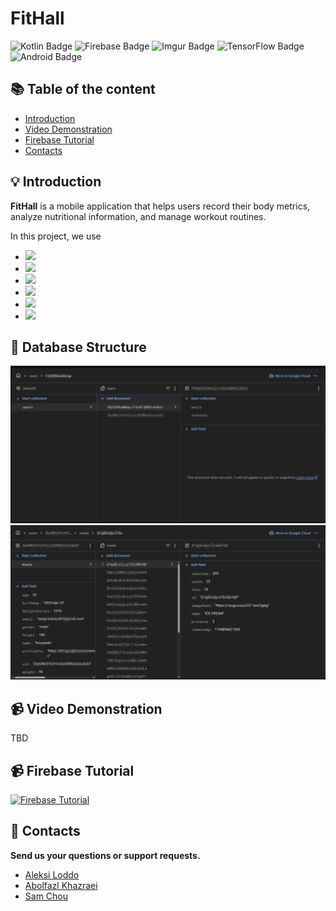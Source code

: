 # FitHall

<p>
  
<img alt="Kotlin Badge" src="https://img.shields.io/badge/Kotlin-7F52FF?style=for-the-badge&logo=Kotlin&logoColor=white" />

<img alt="Firebase Badge" src="https://img.shields.io/badge/Firebase-DD2C00?style=for-the-badge&logo=firebase&logoColor=fff" />

<img alt="Imgur Badge" src="https://img.shields.io/badge/Imgur-1BB76E?style=for-the-badge&logo=imgur&logoColor=white" />

<img alt="TensorFlow Badge" src="https://img.shields.io/badge/TensorFlow-FF6F00?style=for-the-badge&logo=tensorflow&logoColor=white" />

<img alt="Android Badge" src="https://img.shields.io/badge/Android-3DDC84?style=for-the-badge&logo=android&logoColor=white" />

</p>

## :books: Table of the content

- [Introduction](#bulb-introduction)
- [Video Demonstration](#video_camera-video-demonstration)
- [Firebase Tutorial](#video_camera-firebase-tutorial)
- [Contacts](#email-contacts)

## :bulb: Introduction

**FitHall** is a mobile application that helps users record their body metrics, analyze nutritional information, and manage workout routines.

In this project, we use

- <img src="https://img.shields.io/badge/Authentication-Firebase-DD2C00">
- <img src="https://img.shields.io/badge/Database-Firestore-316192">
- <img src="https://img.shields.io/badge/ImageStorage-Imgur-1BB76E">
- <img src="https://img.shields.io/badge/MachineLearning-TensorFlow-FF6F00">
- <img src="https://img.shields.io/badge/Nutrition Data-USDA API-303030">
- <img src="https://img.shields.io/badge/Workout Data-Wger API-008ad7">

## :floppy_disk: Database Structure

![DB Structure](/app/src/main/res/drawable/DB_Structure.png)
![Meal Object](/app/src/main/res/drawable/meal_obj.png)

## :video_camera: Video Demonstration

TBD

## :video_camera: Firebase Tutorial

[![Firebase Tutorial](https://img.youtube.com/vi/FCJT323--5A/0.jpg)](https://www.youtube.com/watch?v=FCJT323--5A)

## :email: Contacts

**Send us your questions or support requests.**

- [Aleksi Loddo](mailto:t3loal00@students.oamk.fi)
- [Abolfazl Khazraei](mailto:t3khab00@students.oamk.fi)
- [Sam Chou](mailto:t3chsa01@students.oamk.fi)
